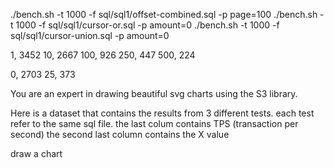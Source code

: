 ./bench.sh -t 1000 -f sql/sql1/offset-combined.sql -p page=100
./bench.sh -t 1000 -f sql/sql1/cursor-or.sql -p amount=0
./bench.sh -t 1000 -f sql/sql1/cursor-union.sql -p amount=0

1, 3452
10, 2667
100, 926
250, 447
500, 224

0, 2703
25, 373

You are an expert in drawing beautiful svg charts using the S3 library.

Here is a dataset that contains the results from 3 different tests.
each test refer to the same sql file.
the last colum contains TPS (transaction per second)
the second last column contains the X value

draw a chart
